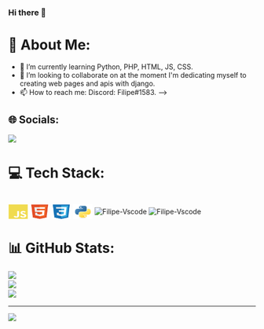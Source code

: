### Hi there 👋

<!--
**wantedxp/wantedxp** is a ✨ _special_ ✨ repository because its `README.md` (this file) appears on your GitHub profile.

Here are some ideas to get you started:

- 🔭 I’m currently systems analysis and development student.
- 🌱 I’m currently learning Python, PHP, HTML, JS, CSS.
- 👯 I’m looking to collaborate on at the moment I'm dedicating myself to creating web pages and apis with django.
-->

# 💫 About Me:

- 🌱 I’m currently learning Python, PHP, HTML, JS, CSS.
- 👯 I’m looking to collaborate on at the moment I'm dedicating myself to creating web pages and apis with django.
- 📫 How to reach me: Discord: Filipe#1583.
-->
## 🌐 Socials:

<div> 
  
  <a href="https://www.instagram.com/flp.campos/" target="_blank"><img src="https://img.shields.io/badge/-Instagram-%23E4405F?style=for-the-badge&logo=instagram&logoColor=white" target="_blank" rel="noopener noreferrer"></a>
  
# 💻 Tech Stack:
 
<div style="display: inline_block"><br>
  <img align="center" alt="Filipe-Js" height="30" width="40" src="https://raw.githubusercontent.com/devicons/devicon/master/icons/javascript/javascript-plain.svg">
  <img align="center" alt="Filipe-HTML" height="30" width="40" src="https://raw.githubusercontent.com/devicons/devicon/master/icons/html5/html5-original.svg">
  <img align="center" alt="Filipe-CSS" height="30" width="40" src="https://raw.githubusercontent.com/devicons/devicon/master/icons/css3/css3-original.svg">
  <img align="center" alt="Filipe-Python" height="30" width="40" src="https://raw.githubusercontent.com/devicons/devicon/master/icons/python/python-original.svg">
  
  <img align="center" alt="Filipe-Vscode" height="30" width="40" src="https://cdn.jsdelivr.net/gh/devicons/devicon/icons/bootstrap/bootstrap-original.svg" />
          
 
  
  
  <img align="center" alt="Filipe-Vscode" height="30" width="40" src="https://cdn.jsdelivr.net/gh/devicons/devicon/icons/vscode/vscode-original.svg" />
  


  </div>
  
# 📊 GitHub Stats:
![](https://github-readme-stats.vercel.app/api?username=wantedxp&theme=bear&hide_border=true&include_all_commits=true&count_private=true)<br/>
![](https://github-readme-streak-stats.herokuapp.com/?user=wantedxp&theme=bear&hide_border=true)<br/>
![](https://github-readme-stats.vercel.app/api/top-langs/?username=wantedxp&theme=bear&hide_border=true&include_all_commits=true&count_private=true&layout=compact)

---
[![](https://visitcount.itsvg.in/api?id=wantedxp&icon=0&color=1)](https://visitcount.itsvg.in)

<!-- Proudly created with GPRM ( https://gprm.itsvg.in ) -->
